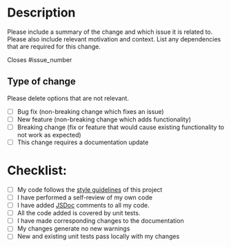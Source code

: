 # Description

Please include a summary of the change and which issue it is related to. Please also include relevant motivation and context. List any dependencies that are required for this change.

Closes #issue_number

## Type of change

Please delete options that are not relevant.

- [ ] Bug fix (non-breaking change which fixes an issue)
- [ ] New feature (non-breaking change which adds functionality)
- [ ] Breaking change (fix or feature that would cause existing functionality to not work as expected)
- [ ] This change requires a documentation update

# Checklist:

- [ ] My code follows the [style guidelines](https://github.com/FranciscoFornell/MIST/blob/master/CONTRIBUTING.md#styleguides) of this project
- [ ] I have performed a self-review of my own code
- [ ] I have added [JSDoc](https://jsdoc.app/index.html) comments to all my code.
- [ ] All the code added is covered by unit tests.
- [ ] I have made corresponding changes to the documentation
- [ ] My changes generate no new warnings
- [ ] New and existing unit tests pass locally with my changes

